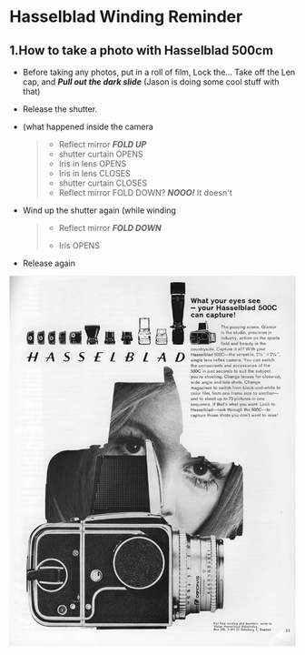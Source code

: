 # Hasselblad Winding Reminder

## 1.How to take a photo with Hasselblad 500cm

- Before taking any photos, put in a roll of film, Lock the... Take off the Len cap, and ***Pull out the dark slide*** (Jason is doing some cool stuff with that)
* Release the shutter. 
+ (what happened inside the camera
  > - Reflect mirror ***FOLD UP***
  > - shutter curtain OPENS
  > - Iris in lens OPENS
  > - Iris in lens CLOSES
  > - shutter curtain CLOSES
  > - Reflect mirror FOLD DOWN? ***NOOO!*** It doesn't
  
- Wind up the shutter again (while winding
  > - Reflect mirror ***FOLD DOWN***
  > + Iris OPENS
* Release again

![image description](hasselblad_ad.jpeg)
